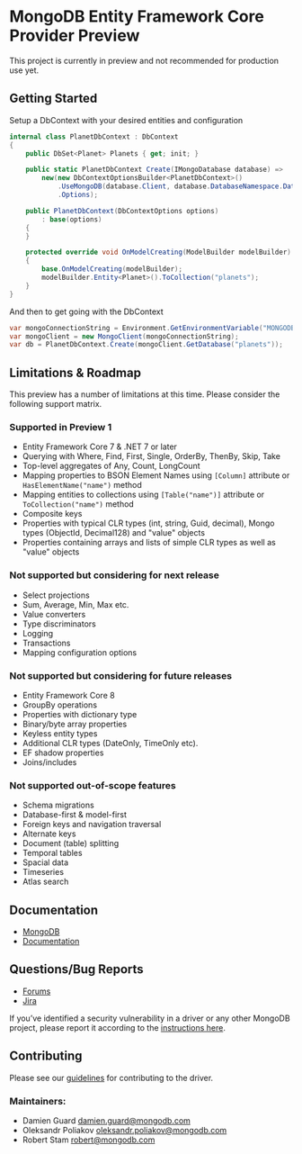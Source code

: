 # MongoDB Entity Framework Core Provider Preview

This project is currently in preview and not recommended for production use yet.

## Getting Started

Setup a DbContext with your desired entities and configuration

```csharp
internal class PlanetDbContext : DbContext
{
    public DbSet<Planet> Planets { get; init; }

    public static PlanetDbContext Create(IMongoDatabase database) =>
        new(new DbContextOptionsBuilder<PlanetDbContext>()
            .UseMongoDB(database.Client, database.DatabaseNamespace.DatabaseName)
            .Options);

    public PlanetDbContext(DbContextOptions options)
        : base(options)
    {
    }

    protected override void OnModelCreating(ModelBuilder modelBuilder)
    {
        base.OnModelCreating(modelBuilder);
        modelBuilder.Entity<Planet>().ToCollection("planets");
    }
}
```

And then to get going with the DbContext

```csharp
var mongoConnectionString = Environment.GetEnvironmentVariable("MONGODB_URI");
var mongoClient = new MongoClient(mongoConnectionString);
var db = PlanetDbContext.Create(mongoClient.GetDatabase("planets"));
```

## Limitations & Roadmap

This preview has a number of limitations at this time. Please consider the following support matrix.

### Supported in Preview 1

- Entity Framework Core 7 & .NET 7 or later
- Querying with Where, Find, First, Single, OrderBy, ThenBy, Skip, Take
- Top-level aggregates of Any, Count, LongCount
- Mapping properties to BSON Element Names using `[Column]` attribute or `HasElementName("name")` method
- Mapping entities to collections using `[Table("name")]` attribute or `ToCollection("name")` method
- Composite keys
- Properties with typical CLR types (int, string, Guid, decimal), Mongo types (ObjectId, Decimal128) and "value" objects
- Properties containing arrays and lists of simple CLR types as well as "value" objects

### Not supported but considering for next release

- Select projections
- Sum, Average, Min, Max etc.
- Value converters
- Type discriminators
- Logging
- Transactions
- Mapping configuration options

### Not supported but considering for future releases

- Entity Framework Core 8
- GroupBy operations
- Properties with dictionary type
- Binary/byte array properties
- Keyless entity types
- Additional CLR types (DateOnly, TimeOnly etc).
- EF shadow properties
- Joins/includes

### Not supported out-of-scope features

- Schema migrations
- Database-first & model-first
- Foreign keys and navigation traversal
- Alternate keys
- Document (table) splitting
- Temporal tables
- Spacial data
- Timeseries
- Atlas search

## Documentation

- [MongoDB](https://www.mongodb.com/docs)
- [Documentation](https://www.mongodb.com/docs/entity-framework/current/)

## Questions/Bug Reports

- [Forums](https://www.mongodb.com/community/forums/)
- [Jira](https://jira.mongodb.org/projects/EF/)

If you’ve identified a security vulnerability in a driver or any other MongoDB project, please report it according to the [instructions here](https://www.mongodb.com/docs/manual/tutorial/create-a-vulnerability-report).

## Contributing

Please see our [guidelines](CONTRIBUTING.md) for contributing to the driver.

### Maintainers:
* Damien Guard              damien.guard@mongodb.com
* Oleksandr Poliakov        oleksandr.poliakov@mongodb.com
* Robert Stam               robert@mongodb.com
